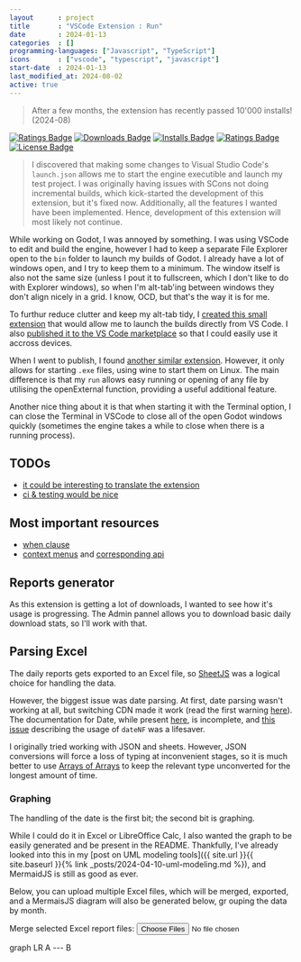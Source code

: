 ```yaml
---
layout      : project
title       : "VSCode Extension : Run"
date        : 2024-01-13
categories  : []
programming-languages: ["Javascript", "TypeScript"]
icons       : ["vscode", "typescript", "javascript"]
start-date  : 2024-01-13
last_modified_at: 2024-08-02
active: true
---
```


> After a few months, the extension has recently passed 10'000 installs! (2024-08)

[ext-url]: https://marketplace.visualstudio.com/items?itemName=hcommand.run-runner
[![Ratings Badge](https://img.shields.io/vscode-marketplace/v/hcommand.run-runner.svg)][ext-url]
[![Downloads Badge](https://img.shields.io/vscode-marketplace/d/hcommand.run-runner.svg)][ext-url]
[![Installs Badge](https://img.shields.io/vscode-marketplace/i/hcommand.run-runner.svg)][ext-url]
[![Ratings Badge](https://img.shields.io/vscode-marketplace/r/hcommand.run-runner.svg)][ext-url]
[![License Badge](https://img.shields.io/github/license/hubblecommand/run.svg?color=blue)](https://github.com/hubblecommand/run/blob/master/LICENSE)

> I discovered that making some changes to Visual Studio Code's `launch.json` allows me to start the engine executible and launch my test project. I was originally having issues with SCons not doing incremental builds, which kick-started the development of this extension, but it's fixed now. Additionally, all the features I wanted have been implemented. Hence, development of this extension will most likely not continue.

While working on Godot, I was annoyed by something. I was using VSCode to edit and build the engine, however I had to keep a separate File Explorer open to the `bin` folder to launch my builds of Godot. I already have a lot of windows open, and I try to keep them to a minimum. The window itself is also not the same size (unless I pout it to fullscreen, which I don't like to do with Explorer windows), so when I'm alt-tab'ing between windows they don't align nicely in a grid. I know, OCD, but that's the way it is for me.

To furthur reduce clutter and keep my alt-tab tidy, I [created this small extension](https://github.com/HubbleCommand/run) that would allow me to launch the builds directly from VS Code. I also [published it to the VS Code marketplace](https://marketplace.visualstudio.com/items?itemName=hcommand.run-runner) so that I could easily use it accross devices.

When I went to publish, I found [another similar extension](https://marketplace.visualstudio.com/items?itemName=HarryHopkinson.run-exe). However, it only allows for starting `.exe` files, using wine to start them on Linux. The main difference is that my `run` allows easy running or opening of any file by utilising the openExternal function, providing a useful additional feature.

Another nice thing about it is that when starting it with the Terminal option, I can close the Terminal in VSCode to close all of the open Godot windows quickly (sometimes the engine takes a while to close when there is a running process).

## TODOs
- [it could be interesting to translate the extension](https://www.npmjs.com/package/vscode-nls)
- [ci & testing would be nice](https://code.visualstudio.com/api/working-with-extensions/testing-extension)

## Most important resources
- [when clause](https://code.visualstudio.com/api/references/when-clause-contexts)
- [context menus](https://code.visualstudio.com/api/ux-guidelines/context-menus) and [corresponding api](https://code.visualstudio.com/api/references/contribution-points#contributes.menus)


## Reports generator
As this extension is getting a lot of downloads, I wanted to see how it's usage is progressing.
The Admin pannel allows you to download basic daily download stats, so I'll work with that.

## Parsing Excel
The daily reports gets exported to an Excel file, so [SheetJS](https://sheetjs.com/) was a logical choice for handling the data.

However, the biggest issue was date parsing.
At first, date parsing wasn't working at all, but switching CDN made it work (read the first warning [here](https://docs.sheetjs.com/docs/getting-started/installation/standalone/)).
The documentation for Date, while present [here](https://docs.sheetjs.com/docs/csf/features/dates/), is incomplete, and [this issue](https://git.sheetjs.com/sheetjs/sheetjs/issues/718) describing the usage of `dateNF` was a lifesaver.

I originally tried working with JSON and sheets.
However, JSON conversions will force a loss of typing at inconvenient stages, so it is much better to use [Arrays of Arrays](https://docs.sheetjs.com/docs/api/utilities/array/#array-of-arrays) to keep the relevant type unconverted for the longest amount of time.

### Graphing
The handling of the date is the first bit; the second bit is graphing.

While I could do it in Excel or LibreOffice Calc, I also wanted the graph to be easily generated and be present in the README.
Thankfully, I've already looked into this in my [post on UML modeling tools]({{ site.url }}{{ site.baseurl }}{% link _posts/2024-04-10-uml-modeling.md %}), and MermaidJS is still as good as ever.

Below, you can upload multiple Excel files, which will be merged, exported, and a MermaisJS diagram will also be generated below, gr
ouping the data by month.

<script lang="javascript" src="https://cdn.sheetjs.com/xlsx-0.20.3/package/dist/xlsx.full.min.js"></script>


Merge selected Excel report files:
<input type="file" id="report" name="reports" accept=".xlsx" multiple/>

<script type="module">
import mermaid from 'https://cdn.jsdelivr.net/npm/mermaid@11.2.1/+esm'

mermaid.initialize({
	startOnLoad: true,
	logLevel: "warn",
	seciurityLevel: "loose"
});

const standardOptions = {
	UTC: true, header: 0, blankrows: true, dateNF: 'dd"."mm"."yyyy'
}

function readDailyStats(file) {
	return new Promise((resolve) => {
		var reader = new FileReader();
		reader.onload = function(e) {
			var data = e.target.result;
			var wb = XLSX.read(data, {
				type: 'binary',
				cellDates: true,
				dense: true
			});
			console.log(wb)
			var statsSheet = wb.SheetNames[0]
			var arr = XLSX.utils.sheet_to_json(wb.Sheets[statsSheet], standardOptions);
			console.log("Array")
			console.log(arr)

			resolve(arr)
		};
		reader.onerror = function(ex) {
			console.log(ex);
		};
		reader.readAsBinaryString(file);
	})
}

function exportDailyStats(sheet) {
	const workbook = XLSX.utils.book_new();
	XLSX.utils.book_append_sheet(workbook, sheet, "Daily Stats");
	XLSX.writeFile(workbook, `Report - generated ${new Date().toISOString()}.xlsx`, { compression: true });
}

document.getElementById('report').onchange = async function() {
	var files = event.target.files
	console.log('Files:')
	console.log(files)
	var dates = []
	for (let file of files) {
		console.log(`loading file: ${file.name}`)
		const parsed = await readDailyStats(file)
		console.log(`loaded file: ${file.name}`)

		for (let entry of parsed) {
			const date = entry["Date(UTC)"]
			var found = dates.find(e => e[0].valueOf() === date.valueOf())

			if (found) {
				if (found.installs < entry["Install from VSCode"]) {
					found = [
						date,
						entry["Page Views"],
						entry["Install from VSCode"]
					]
					continue
				}
			}
			dates.push([
				date,
				entry["Page Views"],
				entry["Install from VSCode"]
			])
		}
	}

	dates.unshift(["Date", "Installs", "Views"])	//Add header row

	exportDailyStats(XLSX.utils.aoa_to_sheet(dates, standardOptions))

	dates.shift() //remove header

	var monthlyStats = []
	for (let date of dates) {
		const month = date[0].getUTCMonth()
		const year = date[0].getUTCFullYear()
		const id = `${year}-${month}`
		const found = monthlyStats.find(e => e[0] === id)

		if (found) {
			found[1] += date[1]
			found[2] += date[2]
			continue
		}
		monthlyStats.push([
			id,
			date[1],
			date[2]
		])
	}

	drawDiagram(monthlyStats.reverse());
}

const drawDiagram = async function (stats) {
    const graphElement = document.getElementById('report-graph');
	var graphDefinition = `
		xychart-beta
			title "Monthly Stats"
			x-axis [${stats.map((e) => e[0])}]
			y-axis "Downloads"
			line [${stats.map((e) => e[2])}]
		`
    const { svg } = await mermaid.render('gr', graphDefinition);
    graphElement.innerHTML = svg;
  };
</script>

<div id="report-graph" class="mermaid">
	graph LR
    A --- B
</div>

